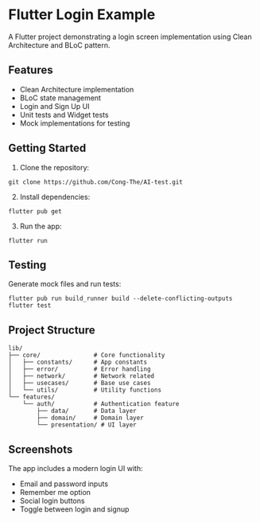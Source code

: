 # Flutter Login Example

A Flutter project demonstrating a login screen implementation using Clean Architecture and BLoC pattern.

## Features

- Clean Architecture implementation
- BLoC state management
- Login and Sign Up UI
- Unit tests and Widget tests
- Mock implementations for testing

## Getting Started

1. Clone the repository:
```
git clone https://github.com/Cong-The/AI-test.git
```

2. Install dependencies:
```
flutter pub get
```

3. Run the app:
```
flutter run
```

## Testing

Generate mock files and run tests:
```
flutter pub run build_runner build --delete-conflicting-outputs
flutter test
```

## Project Structure

```
lib/
├── core/               # Core functionality
│   ├── constants/      # App constants
│   ├── error/          # Error handling
│   ├── network/        # Network related
│   ├── usecases/       # Base use cases
│   └── utils/          # Utility functions
└── features/
    └── auth/           # Authentication feature
        ├── data/       # Data layer
        ├── domain/     # Domain layer
        └── presentation/ # UI layer
```

## Screenshots

The app includes a modern login UI with:
- Email and password inputs
- Remember me option
- Social login buttons
- Toggle between login and signup
